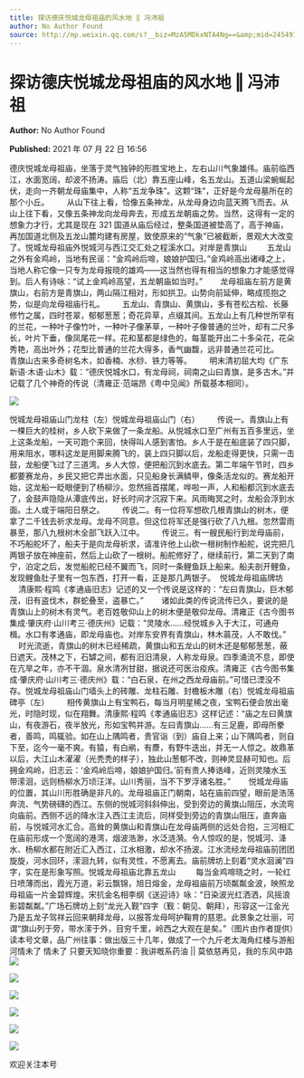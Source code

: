 ```yaml
---
title: 探访德庆悦城龙母祖庙的风水地 ‖ 冯沛祖
author: No Author Found
source: http://mp.weixin.qq.com/s?__biz=MzA5MDkxNTA4Ng==&amp;mid=2454911302&amp;idx=1&amp;sn=052e40934231649de7d06895b661af6f&amp;chksm=87a23127b0d5b831b7975f00b6fb298a4293939187d57de2f9015ec7e95375f8b343c5314015#rd
---
```


# 探访德庆悦城龙母祖庙的风水地 ‖ 冯沛祖

**Author:** No Author Found

**Published:** 2021 年 07 月 22 日 16:56

德庆悦城龙母祖庙，坐落于灵气独钟的形胜宝地上，左右山川气象雄伟。庙前临西江，水面宽阔，却波不扬涛。庙后（北）靠五座山峰，名五龙山。五道山梁蜿蜒起伏，走向一齐朝龙母庙集中，人称“五龙争珠”。这颗“珠”，正好是今龙母墓所在的那个小丘。        从山下往上看，恰像五条神龙，从龙母身边向蓝天腾飞而去。从山上往下看，又像五条神龙向龙母奔去，形成五龙朝庙之势。当然，这得有一定的想象力才行，尤其是现在 321 国道从庙后经过，整条国道被垫高了，高于神庙，再加国道北侧及五龙山麓均建有房屋，致使原来的“气象”已被截断，景观大大改变了。悦城龙母祖庙外悦城河与西江交汇处之程溪水口。对岸是青旗山         五龙山之外有金鸡岭，当地有民谣：“金鸡岭后啼，娘娘护国归。”金鸡岭高出诸峰之上，当地人称它像一只专为龙母报晓的雄鸡——这当然也得有相当的想象力才能感觉得到。后人有诗咏：“试上金鸡岭高望，五龙朝庙如当时。”        龙母祖庙左前方是黄旗山，右前方是青旗山，两山隔江相对，形如拱卫。山势向前延伸，略成揽抱之势，似是向龙母祖庙行礼。        五龙山、青旗山、黄旗山，多有苍松古桧、长藤修竹之属，四时苍翠，郁郁葱葱；奇花异草，点缀其间。五龙山上有几种世所罕有的兰花，一种叶子像竹叶，一种叶子像茅草，一种叶子像普通的兰叶，却有二尺多长，叶片下垂，像凤尾花一样。花和茎都是绿色的，每茎能开出二十多朵花，花朵秀艳，高出叶外；花型比普通的兰花大得多，香气幽馥，远非普通兰花可比。        青旗山古来多奇树名木，如香楠、水桫、铁力等等。        明末清初屈大均《广东新语·木语·山木》载：“德庆悦城水口，有龙母祠，祠南之山曰青旗，是多古木。”并记载了几个神奇的传说（清雍正·范端昂《粤中见闻》所载基本相同）。

![](https://mmbiz.qpic.cn/mmbiz_jpg/PJWG74pLsMYScCcicGoAPU901b0DjssvnOSlzPOkKCWNegadzvC7E2IRuaTickA7hTCib3Z8tvbYbLjcMln3ibwxiag/640)

悦城龙母祖庙山门龙柱（左）悦城龙母祖庙山门（右）        传说一。青旗山上有一棵巨大的桂树，乡人砍下来做了一条龙船。从悦城水口至广州有五百多里远，坐上这条龙船，一天可跑个来回，快得叫人感到害怕。乡人于是在船底装了四只脚，用来阻水，哪料这龙是用脚来腾飞的，装上四只脚以后，龙船走得更快，只需一击鼓，龙船便飞过了三道湾。乡人大惊，便把船沉到水底去。第二年端午节时，四乡都要赛龙舟，乡民又把它弄出水面，只见船身长满鳞甲，像条活龙似的。赛龙船开始，这龙船一眨眼便到了杨柳沙。忽然摇首摆尾，哗啦一声，人和船都沉到水底去了，金鼓声隐隐从潭底传出，好长时间才沉寂下来。风雨晦冥之时，龙船会浮到水面。土人或于端阳日祭之。        传说二。有一位将军想砍几根青旗山的树木，便拿了二千钱去祈求龙母。龙母不同意。但这位将军还是强行砍了八九根。忽然雷雨暴至，那八九根树木全部飞跃入江中。        传说三。有一艘民船行到龙母庙前，不巧船舵坏了，船夫于是向龙母祈求，请准许他上山砍一根树制作船舵，说完把几两银子放在神座前，然后上山砍了一根树。船舵修好了，继续前行，第二天到了南宁，泊定之后，发觉船舵已经不翼而飞，同时一条鲤鱼跃上船来。船夫剖开鲤鱼，发现鲤鱼肚子里有一包东西，打开一看，正是那几两银子。  悦城龙母祖庙牌坊         清康熙·程鸣《孝通庙旧志》记述的又一个传说是这样的：“左曰青旗山，巨木郁茂，旧有盗伐木，群蛇叠至，盗暴亡。”        诸如此类的传说流传已久，要说的是青旗山上的树木有灵气。老百姓敬仰山上的树木便是敬仰龙母。清雍正《古今图书集成·肇庆府·山川考三·德庆州》记载：“灵陵水……经悦城乡入于大江，可通舟楫。水口有孝通庙，即龙母庙也。对岸东安界有青旗山，林木蓊茂，人不敢伐。”        时光流逝，青旗山的树木已经稀疏，黄旗山和五龙山的树木还是郁郁葱葱，蔽日遮天。茂林之下，石罅之间，都有汨汨清泉，人称龙母泉。四季涌流不息，即使在亢旱之年，亦不干涸。泉水清冽甘甜，据说还可医治疫疾。清雍正《古今图书集成·肇庆府·山川考三·德庆州》载：“白石泉，在州之西龙母庙前。”可惜已湮没不存。悦城龙母祖庙山门墙头上的砖雕、龙柱石雕、封檐板木雕（右）悦城龙母祖庙碑亭（左）        相传黄旗山上有宝鸭石，每当月明星稀之夜，宝鸭石便会放出毫光，时隐时现，似在翔舞。清康熙·程鸣《孝通庙旧志》这样记述：“庙之左曰黄旗山，有夜游石，夜半放光，形如宝鸭并游。左曰青旗山……有三足鹿，即母所豢者，善鸣，鸣辄验。如在山上隅鸣者，贵官诣（到）庙自上来；山下隅鸣者，则自下至，迄今一毫不爽。有猿，有白鹇，有麖，有野牛迭出，并无一人惊之。故鼎革以后，大江山木濯濯（光秃秃的样子），独此山葱郁不改，则神灵显赫可知也。后拥金鸡岭，旧志云：‘金鸡岭后啼，娘娘护国归。’前有贵人捧诰峰，近则灵陵水玉带潆洄，远则杨柳水万顷汪洋。山川秀丽，当不下罗浮诸名胜。”        悦城龙母庙的位置，其山川形胜确是非凡的。龙母祖庙正门朝南，站在庙前四望，眼前是浩荡奔流、气势磅礴的西江。东侧的悦城河斜斜伸出，受到旁边的黄旗山阻压，水流弯向庙前。西侧不远的降水注入西江主流后，同样受到旁边的青旗山阻压，直奔庙前，与悦城河水汇合。高耸的黄旗山和青旗山在龙母庙两侧的远处合抱，三河相汇在庙前形成一个宽阔的港湾，烟波浩渺，水泛涟漪。令人惊叹的是，悦城河、洚水、杨柳水都在附近汇入西江，江水相激，却水不扬波。江水流经龙母祖庙前团团旋旋，河水回环，潆洄九转，似有灵性，不愿离去。庙前牌坊上刻着“灵水洄澜”四字，实在是形象写照。悦城龙母祖庙北靠五龙山         每当金鸡啼晓之时，一轮红日喷薄而出，霞光万道，彩云飘锦，旭日熔金，龙母祖庙前万顷粼粼金波，映照龙母祖庙一片金碧辉煌。宋抗金名相李纲《送迎诗》咏：“日染波光红洒洒，风摇浪影碧粼粼。”广场石牌坊上刻“龙光入觐”四字（觐：朝见、朝拜），形容这一江金光乃是五龙子驾祥云回来朝拜龙母，以报答龙母呵护鞠育的慈恩。此景象之壮丽，可谓“旗山列于旁，带水潆于外，目穷千里，岭西之大观在是矣。”（图片由作者提供）读本号文章，品广州往事：做出版三十几年，做成了一个九斤老太海角红楼与游船河情未了 情未了 只要天知晓你重要：我讲嘅系药油 || 莫依慈再见，我的东风中路![](https://mmbiz.qpic.cn/mmbiz_jpg/PJWG74pLsMYScCcicGoAPU901b0DjssvnM8KEy5547Tnbm1yZ0vBLsgTM6ib41jdpE4orayObI8Cb2hiaNIgL4WnQ/640)

![](https://mmbiz.qpic.cn/mmbiz_jpg/PJWG74pLsMYScCcicGoAPU901b0DjssvnzQUuNZ5UGsL8sVsibY9wqALib713r8SQPI5ssc3icrFgeEMBueUzMRojA/640)

![](https://mmbiz.qpic.cn/mmbiz_jpg/PJWG74pLsMYScCcicGoAPU901b0Djssvnp8tEaLrUkJy4bcdlAo6BVxOO0cXicMNndlNcv0NQaFASMMMuRgZiad4g/640)

![](https://mmbiz.qpic.cn/mmbiz_jpg/PJWG74pLsMYScCcicGoAPU901b0DjssvnkOt1TmwRYpicVKibaWxyxlmTff8uf1Mrs6UEpPlcoLeMWW3VNmfOUWhg/640)

![](https://mmbiz.qpic.cn/mmbiz_jpg/PJWG74pLsMYScCcicGoAPU901b0DjssvnuP4wMw0wEgfNG37ux80Shext8t5QF4hpDiatsYSictpHUOSpHKQL6kibw/640)

![](https://mmbiz.qpic.cn/mmbiz_jpg/PJWG74pLsMYScCcicGoAPU901b0Djssvnb3P54rTKdCUMY1k3xNHDMuydOgrYA1nB4SQjo9iahg0E6fOWNbrh7wA/640)

欢迎关注本号
